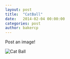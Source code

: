 ```yaml
---
layout: post
title:  "CatBall"
date:   2014-02-04 00:00:00
categories: post
author: bakercp
---
```


Post an image!

![Cat Ball](/TheArtOfDataVisualization/people/bakercp/img/catball.jpg "Yes, it's a cat ball.")